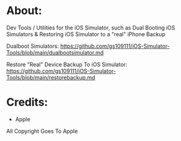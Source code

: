 # About:
Dev Tools / Utilities for the iOS Simulator, such as Dual Booting iOS Simulators & Restoring iOS Simulator to a "real" iPhone Backup


Dualboot Simulators: https://github.com/gs109111/iOS-Simulator-Tools/blob/main/dualbootsimulator.md

Restore "Real" Device Backup To iOS Simulator: https://github.com/gs109111/iOS-Simulator-Tools/blob/main/restorebackup.md

# Credits:
- Apple



All Copyright Goes To Apple
